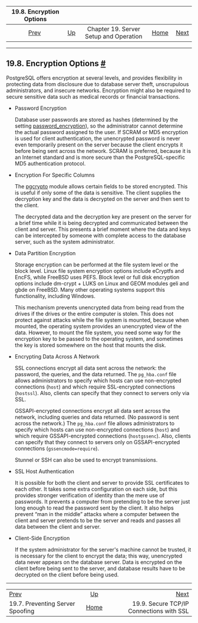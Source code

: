 <!--?xml version="1.0" encoding="UTF-8" standalone="no"?-->

|                           19.8. Encryption Options                          |                                                             |                                        |                                                       |                                                                  |
| :-------------------------------------------------------------------------: | :---------------------------------------------------------- | :------------------------------------: | ----------------------------------------------------: | ---------------------------------------------------------------: |
| [Prev](preventing-server-spoofing.html "19.7. Preventing Server Spoofing")  | [Up](runtime.html "Chapter 19. Server Setup and Operation") | Chapter 19. Server Setup and Operation | [Home](index.html "PostgreSQL 17devel Documentation") |  [Next](ssl-tcp.html "19.9. Secure TCP/IP Connections with SSL") |

***

## 19.8. Encryption Options [#](#ENCRYPTION-OPTIONS)



PostgreSQL offers encryption at several levels, and provides flexibility in protecting data from disclosure due to database server theft, unscrupulous administrators, and insecure networks. Encryption might also be required to secure sensitive data such as medical records or financial transactions.

*   Password Encryption

    Database user passwords are stored as hashes (determined by the setting [password\_encryption](runtime-config-connection.html#GUC-PASSWORD-ENCRYPTION)), so the administrator cannot determine the actual password assigned to the user. If SCRAM or MD5 encryption is used for client authentication, the unencrypted password is never even temporarily present on the server because the client encrypts it before being sent across the network. SCRAM is preferred, because it is an Internet standard and is more secure than the PostgreSQL-specific MD5 authentication protocol.

*   Encryption For Specific Columns

    The [pgcrypto](pgcrypto.html "F.27. pgcrypto — cryptographic functions") module allows certain fields to be stored encrypted. This is useful if only some of the data is sensitive. The client supplies the decryption key and the data is decrypted on the server and then sent to the client.

    The decrypted data and the decryption key are present on the server for a brief time while it is being decrypted and communicated between the client and server. This presents a brief moment where the data and keys can be intercepted by someone with complete access to the database server, such as the system administrator.

*   Data Partition Encryption

    Storage encryption can be performed at the file system level or the block level. Linux file system encryption options include eCryptfs and EncFS, while FreeBSD uses PEFS. Block level or full disk encryption options include dm-crypt + LUKS on Linux and GEOM modules geli and gbde on FreeBSD. Many other operating systems support this functionality, including Windows.

    This mechanism prevents unencrypted data from being read from the drives if the drives or the entire computer is stolen. This does not protect against attacks while the file system is mounted, because when mounted, the operating system provides an unencrypted view of the data. However, to mount the file system, you need some way for the encryption key to be passed to the operating system, and sometimes the key is stored somewhere on the host that mounts the disk.

*   Encrypting Data Across A Network

    SSL connections encrypt all data sent across the network: the password, the queries, and the data returned. The `pg_hba.conf` file allows administrators to specify which hosts can use non-encrypted connections (`host`) and which require SSL-encrypted connections (`hostssl`). Also, clients can specify that they connect to servers only via SSL.

    GSSAPI-encrypted connections encrypt all data sent across the network, including queries and data returned. (No password is sent across the network.) The `pg_hba.conf` file allows administrators to specify which hosts can use non-encrypted connections (`host`) and which require GSSAPI-encrypted connections (`hostgssenc`). Also, clients can specify that they connect to servers only on GSSAPI-encrypted connections (`gssencmode=require`).

    Stunnel or SSH can also be used to encrypt transmissions.

*   SSL Host Authentication

    It is possible for both the client and server to provide SSL certificates to each other. It takes some extra configuration on each side, but this provides stronger verification of identity than the mere use of passwords. It prevents a computer from pretending to be the server just long enough to read the password sent by the client. It also helps prevent “man in the middle” attacks where a computer between the client and server pretends to be the server and reads and passes all data between the client and server.

*   Client-Side Encryption

    If the system administrator for the server's machine cannot be trusted, it is necessary for the client to encrypt the data; this way, unencrypted data never appears on the database server. Data is encrypted on the client before being sent to the server, and database results have to be decrypted on the client before being used.

***

|                                                                             |                                                             |                                                                  |
| :-------------------------------------------------------------------------- | :---------------------------------------------------------: | ---------------------------------------------------------------: |
| [Prev](preventing-server-spoofing.html "19.7. Preventing Server Spoofing")  | [Up](runtime.html "Chapter 19. Server Setup and Operation") |  [Next](ssl-tcp.html "19.9. Secure TCP/IP Connections with SSL") |
| 19.7. Preventing Server Spoofing                                            |    [Home](index.html "PostgreSQL 17devel Documentation")    |                         19.9. Secure TCP/IP Connections with SSL |

